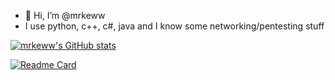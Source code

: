 - 👋 Hi, I’m @mrkeww
- I use python, c++, c#, java and I know some networking/pentesting stuff

[![mrkeww's GitHub stats](https://github-readme-stats-eight-phi-20.vercel.app/api?username=mrkeww&theme=MIDNIGHT_PURPLE)](https://github.com/mrkeww/github-readme-stats)

[![Readme Card](https://github-readme-stats-eight-phi-20.vercel.app/api/pin/?username=jh-devv&repo=all-skyblock)](https://github.com/jh-devv/all-skyblock)
